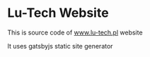 # Lu-Tech Website

This is source code of www.lu-tech.pl website

It uses gatsbyjs static site generator
